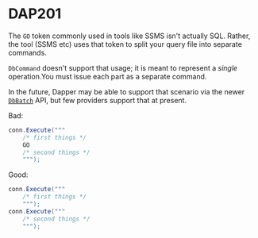 ﻿# DAP201

The `GO` token commonly used in tools like SSMS isn't actually SQL. Rather, the tool (SSMS etc)
uses that token to split your query file into separate commands.

`DbCommand` doesn't support that usage; it is meant to represent a *single*
operation.You must issue each part as a separate command.

In the future, Dapper may be able to support that scenario via the newer
[`DbBatch`](https://learn.microsoft.com/dotnet/api/system.data.common.dbbatch) API, but few providers
support that at present.

Bad:

``` csharp
conn.Execute("""
    /* first things */
    GO
    /* second things */
    """);
```

Good:

``` csharp
conn.Execute("""
    /* first things */
    """);
conn.Execute("""
    /* second things */
    """);
```
